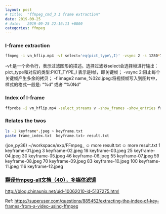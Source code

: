 ```yaml
---
layout: post
# title:  "ffmpeg_cmd_3 I frame extraction"
date: 2019-09-25
# date:   2019-09-25 22:16:11 +0800
categories: ffmpeg
---
```


### I-frame extraction

```bash
ffmpeg -i vn_hflip.mp4 -vf select='eq(pict_type\,I)' -vsync 2 -s 1280*720 -f image2 keyframe-%03d.jpeg
```

-vf:是一个命令行，表示过滤图形的描述。选择过滤器select会选择帧进行输出：pict_type和对应的类型:PICT_TYPE_I 表示是I帧，即关键帧；
-vsync 2:阻止每个关键帧产生多余的拷贝；
-f image2 name_%02d.jpeg:将视频帧写入到图片中，样式的格式一般是: “%d” 或者 “%0Nd”



### Index of I-frame

```bash
ffprobe -i vn_hflip.mp4 -select_streams v -show_frames -show_entries frame=pict_type -of csv | grep -n I | cut -d ':' -f 1 > frame_index.txt
```



### Relates the twos

```bash
ls -1 keyframe*.jpeg > keyframe.txt
paste frame_index.txt  keyframe.txt> result.txt
```

(joe_py36)
~/workspace/exp/FFmpeg_
☺  more result.txt
☺  more result.txt
1       keyframe-01.jpeg
3       keyframe-02.jpeg
16      keyframe-03.jpeg
25      keyframe-04.jpeg
30      keyframe-05.jpeg
46      keyframe-06.jpeg
55      keyframe-07.jpeg
59      keyframe-08.jpeg
70      keyframe-09.jpeg
83      keyframe-10.jpeg
100     keyframe-11.jpeg
116     keyframe-12.jpeg



### [翻译ffmpeg-all文档（40），多媒体滤镜](http://blog.chinaunix.net/uid-10062010-id-5137275.html)

http://blog.chinaunix.net/uid-10062010-id-5137275.html



Ref: https://superuser.com/questions/885452/extracting-the-index-of-key-frames-from-a-video-using-ffmpeg

